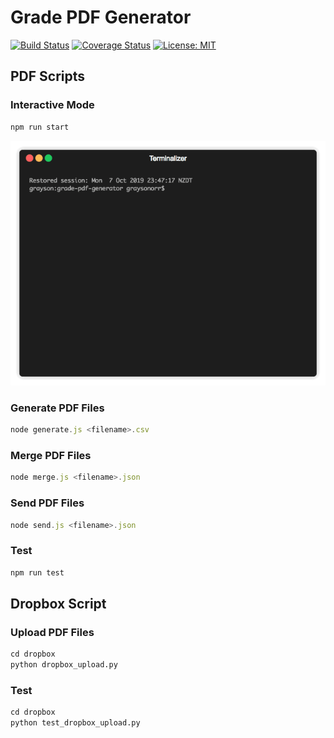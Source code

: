 # Grade PDF Generator

[![Build Status](https://travis-ci.org/Grayson-Orr/grade-pdf-generator.svg?branch=master)](https://travis-ci.org/Grayson-Orr/grade-pdf-generator) [![Coverage Status](https://coveralls.io/repos/github/Grayson-Orr/grade-pdf-generator/badge.svg?branch=master)](https://coveralls.io/github/Grayson-Orr/grade-pdf-generator?branch=master) [![License: MIT](https://img.shields.io/badge/License-MIT-yellow.svg)](https://opensource.org/licenses/MIT) 

## PDF Scripts
### Interactive Mode
```javascript
npm run start
```

![](./public/img/interactive-mode.gif)

### Generate PDF Files
```javascript
node generate.js <filename>.csv
```

### Merge PDF Files
```javascript
node merge.js <filename>.json
```

### Send PDF Files
```javascript
node send.js <filename>.json
```

### Test
```javascript
npm run test
```

## Dropbox Script

### Upload PDF Files
```python
cd dropbox
python dropbox_upload.py
```

### Test
```python
cd dropbox
python test_dropbox_upload.py
```